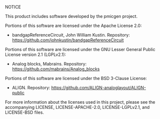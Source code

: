 NOTICE

This product includes software developed by the pmicgen project.

Portions of this software are licensed under the Apache License 2.0:
- bandgapReferenceCircuit, John William Kustin. Repository: https://github.com/johnkustin/bandgapReferenceCircuit

Portions of this software are licensed under the GNU Lesser General Public License version 2.1 (LGPLv2.1):
- Analog blocks, Mabrains. Repository: https://github.com/mabrains/Analog_blocks

Portions of this software are licensed under the BSD 3-Clause License:
- ALIGN. Repository: https://github.com/ALIGN-analoglayout/ALIGN-public

For more information about the licenses used in this project, please see the accompanying LICENSE, LICENSE-APACHE-2.0, LICENSE-LGPLv2.1, and LICENSE-BSD files.
